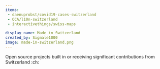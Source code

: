 ```yaml
---
items:
 - daenuprobst/covid19-cases-switzerland
 - OCA/l10n-switzerland
 - interactivethings/swiss-maps

display_name: Made in Switzerland
created_by: Sigmale1000
image: made-in-switzerland.png
---
```


Open source projects built in or receiving significant contributions from Switzerland :ch: 
